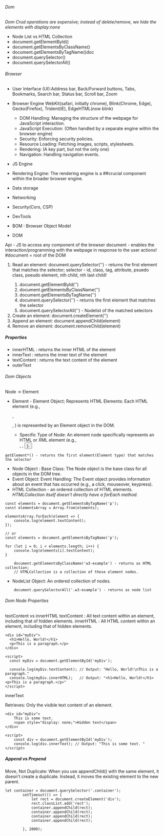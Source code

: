 ###### Dom

*Dom Crud operations are expensive; instead of delete/remove, we hide the elements with display:none*

- Node List vs HTML Collection
- document.getElementById()
- document.getElementsByClassName()
- document.getElementsByTagName()doc
- document.querySelector()
- document.querySelectorAll()

###### Browser
- User Interface (UI):Address bar, Back/Forward buttons, Tabs, Bookmarks, Search bar, Status bar, Scroll bar, Zoom
- Browser Engine
    WebKit(safari, initially chrome),
    Blink(Chrome, Edge),
    Gecko(Firefox),
    Trident(IE),
    EdgeHTML(now blink)
    - DOM Handling: Managing the structure of the webpage for JavaScript interaction.   
    - JavaScript Execution: (Often handled by a separate engine within the browser engine)
    - Security: Enforcing security policies.
    - Resource Loading: Fetching images, scripts, stylesheets. 
    - Rendering: (A key part, but not the only one)
    - Navigation: Handling navigation events.

- JS Engine
- Rendering Engine: The rendering engine is a ##crucial component within the broader browser engine.
- Data storage
- Networking
- Security(Cors, CSP)
- DevTools
- BOM : Browser Object Model
- DOM

Api - JS to access any component of the browser
document - enables the interaction/programming with the webpage in response to the user actions!
#document = root of the DOM
1. Read an element: document.querySelector('<selector>') - returns the first element that matches the selector; selector - id, class, tag, attribute, psuedo class, pseudo element, nth child, nth last child!
    1. document.getElementById('<id>')
    2. document.getElementsByClassName('<class>')
    3. document.getElementsByTagName('<tag>')
    4. document.querySelector('<selector>') - returns the first element that matches the selector
    5. document.querySelectorAll('<selector>') - Nodelist of the matched selectors
2. Create an element: document.createElement('<element>')
3. Append an element: document.appendChild(element)
4. Remove an element: document.removeChild(element)



##### Properties
- innerHTML : returns the inner HTML of the element
- innerText : returns the inner text of the element
- textContent : returns the text content of the element
- outerText

###### Dom Objects
Node -> Element
- Element - Element Object; Represents HTML Elements: Each HTML element (e.g., <p>, <div>, <img>) is represented by an Element object in the DOM. 
    - Specific Type of Node: An element node specifically represents an HTML or XML element (e.g., <div>, <span>, <button>).
```
getElement*() - returns the first element(Element type) that matches the selector
```
- Node Object : Base Class: The Node object is the base class for all objects in the DOM tree.
- Event Object: Event Handling: The Event object provides information about an event that has occurred (e.g., a click, mouseover, keypress).
- HTML Collection - an ordered collection of HTML elements.
*HTMLCollection itself doesn't directly have a forEach method.*

```
const elements = document.getElementsByTagName('p'); 
const elementsArray = Array.from(elements); 

elementsArray.forEach(element => {
    console.log(element.textContent); 
});

// or
const elements = document.getElementsByTagName('p'); 

for (let i = 0; i < elements.length; i++) {
    console.log(elements[i].textContent); 
}
```

```
    document.getElementsByClassName('w3-example') - returns as HTML collection;
    // HTMLCollection is a collection of these element nodes.
```
- NodeList Object: An ordered collection of nodes.
```
    document.querySelectorAll('.w3-example') - returns as node list
```
    

###### Dom Node Properties
textContent vs innerHTML
textContent : All text content within an element, including that of hidden elements.
innerHTML : All HTML content within an element, including that of hidden elements.
```
<div id="myDiv">
  <h1>Hello, World!</h1>
  <p>This is a paragraph.</p>
</div>

<script>
  const myDiv = document.getElementById('myDiv');

  console.log(myDiv.textContent); // Output: "Hello, World!\nThis is a paragraph." 
  console.log(myDiv.innerHTML);   // Output: "<h1>Hello, World!</h1><p>This is a paragraph.</p>" 
</script>
```

innerText

Retrieves: Only the visible text content of an element.
```
<div id="myDiv">
    This is some text. 
    <span style="display: none;">Hidden text</span>
</div>

<script>
    const div = document.getElementById('myDiv');
    console.log(div.innerText); // Output: "This is some text. " 
</script>
```

##### Append vs Prepend
Move, Not Duplicate: When you use appendChild() with the same element, it doesn't create a duplicate. Instead, it moves the existing element to the new parent.

```
let container = document.querySelector('.container');
        setTimeout(() => {
            let rect = document.createElement('div');
            rect.classList.add('rect');
            container.appendChild(rect);
            container.appendChild(rect);
            container.appendChild(rect);
            container.appendChild(rect);

        }, 2000);
```
